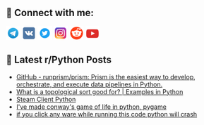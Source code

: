 ## 🔎 Connect with me:
[<img src="https://github.com/bullbesh/bullbesh/blob/main/images/Telegram.png" width="32" height="32" />](https://t.me/bullbesh)
[<img src="https://github.com/bullbesh/bullbesh/blob/main/images/VK.png" width="32" height="32" />](https://vk.com/bullbesh)
[<img src="https://github.com/bullbesh/bullbesh/blob/main/images/Twitter.png" width="32" height="32" />](https://twitter.com/bullbesh1)
[<img src="https://github.com/bullbesh/bullbesh/blob/main/images/Instagram.png" width="32" height="32" />](https://www.instagram.com/bullbesh)
[<img src="https://github.com/bullbesh/bullbesh/blob/main/images/Reddit.png" width="32" height="32" />](https://www.reddit.com/user/bullbesh)
[<img src="https://github.com/bullbesh/bullbesh/blob/main/images/YouTube.png" width="32" height="32" />](https://www.youtube.com/channel/UCtfjRs6uzgq5mfm8S06WTcg)

## 📕 Latest r/Python Posts
<!-- BLOG-POST-LIST:START -->
- [GitHub - runprism/prism: Prism is the easiest way to develop, orchestrate, and execute data pipelines in Python.](https://www.reddit.com/r/Python/comments/15q02g4/github_runprismprism_prism_is_the_easiest_way_to/)
- [What is a topological sort good for? | Examples in Python](https://www.reddit.com/r/Python/comments/15pzlt1/what_is_a_topological_sort_good_for_examples_in/)
- [Steam Client Python](https://www.reddit.com/r/Python/comments/15pvzbf/steam_client_python/)
- [I&#39;ve made conway&#39;s game of life in python, pygame](https://www.reddit.com/r/Python/comments/15pv7qs/ive_made_conways_game_of_life_in_python_pygame/)
- [if you click any ware while running this code python will crash](https://www.reddit.com/r/Python/comments/15pumj1/if_you_click_any_ware_while_running_this_code/)
<!-- BLOG-POST-LIST:END -->

